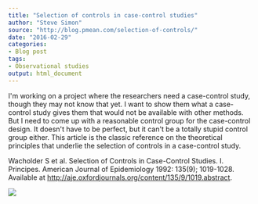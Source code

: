 ```yaml
---
title: "Selection of controls in case-control studies"
author: "Steve Simon"
source: "http://blog.pmean.com/selection-of-controls/"
date: "2016-02-29"
categories:
- Blog post
tags:
- Observational studies
output: html_document
---
```


I'm working on a project where the researchers need a case-control
study, though they may not know that yet. I want to show them what a
case-control study gives them that would not be available with other
methods. But I need to come up with a reasonable control group for the
case-control design. It doesn't have to be perfect, but it can't be a
totally stupid control group either. This article is the classic
reference on the theoretical principles that underlie the selection of
controls in a case-control study.

<!---More--->

Wacholder S et al. Selection of Controls in Case-Control Studies. I.
Principes. American Journal of Epidemiology 1992: 135(9); 1019-1028.
Available at
<http://aje.oxfordjournals.org/content/135/9/1019.abstract>.

![](http://www.pmean.com/new-images/16/selection-of-controls01.png)




